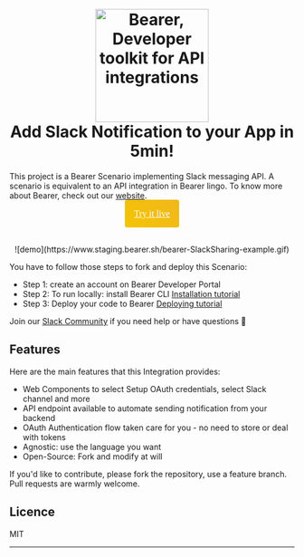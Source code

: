 <h1  align="center">
<br>
<a  href="http://www.bearer.sh"><img  src="https://www.bearer.sh/static/media/bearer_logo_color.svg"  alt="Bearer, Developer toolkit for API integrations" width="200"></a>
<br>
Add Slack Notification to your App in 5min!
<br>
</h1>

This project is a Bearer Scenario implementing Slack messaging API.
A scenario is equivalent to an API integration in Bearer lingo.
To know more about Bearer, check out our [website](https://bearer.sh/).

<p  align="center">
<a  href=""  style="padding:16px; border-radius:4px;background: linear-gradient(45deg, #F4C503 0%, #F1B71D 100%, #FFC123 100%);color:white;font-family: 'Proxima Nova';line-height:19px;font-size:16px"  target="_blank">Try it live</a>
</p>
<br/>

<p  align="center">
  ![demo](https://www.staging.bearer.sh/bearer-SlackSharing-example.gif)
</p>

You have to follow those steps to fork and deploy this Scenario:

- Step 1: create an account on Bearer Developer Portal
- Step 2: To run locally: install Bearer CLI [Installation tutorial](https://docs.bearer.sh/docs/installation)
- Step 3: Deploy your code to Bearer [Deploying tutorial](https://docs.bearer.sh/docs/deploying)

Join our <a href="http://slackin-bearer-community.herokuapp.com">Slack Community</a> if you need help or have questions 🙏 

## Features

Here are the main features that this Integration provides:

* Web Components to select Setup OAuth credentials, select Slack channel and more
* API endpoint available to automate sending notification from your backend
* OAuth Authentication flow taken care for you - no need to store or deal with tokens
* Agnostic: use the language you want
* Open-Source: Fork and modify at will

If you'd like to contribute, please fork the repository, use a feature
branch. Pull requests are warmly welcome.

## Licence

MIT

  

---
